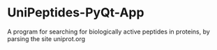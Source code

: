 # UniPeptides-PyQt-App
A program for searching for biologically active peptides in proteins, by parsing the site uniprot.org
